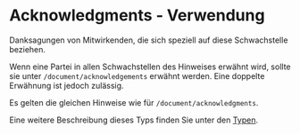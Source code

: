 # Acknowledgments - Verwendung

Danksagungen von Mitwirkenden, die sich speziell auf diese Schwachstelle beziehen.

Wenn eine Partei in allen Schwachstellen des Hinweises erwähnt wird, sollte sie unter `/document/acknowledgements` erwähnt werden.
Eine doppelte Erwähnung ist jedoch zulässig.

Es gelten die gleichen Hinweise wie für `/document/acknowledgments`.

Eine weitere Beschreibung dieses Typs finden Sie unter den [Typen](types/acknowledgments-usage.de.md).
